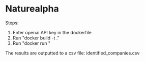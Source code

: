 # Naturealpha

Steps:
1. Enter openai API key in the dockerfile 
2. Run "docker build -t <tagname> ."
3. Run "docker run <tagname>"

The results are outputted to a csv file: identified_companies.csv 

